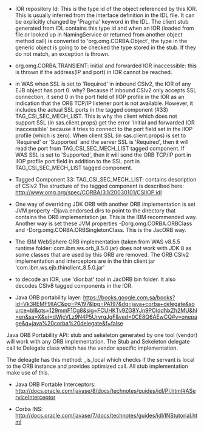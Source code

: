 * IOR repository Id: This is the type id of the object referenced by this IOR.  This is usually inferred from the interface definition in the IDL file. It can be explicitly changed by 'Pragma' keyword in the IDL.  The client stub generated from IDL contains this type id and when an IOR (loaded from file or looked up in NamingService or returned from another object method call) is converted to 'org.omg.CORBA.Object', the type in the generic object is going to be checked the type stored in the stub.  If they do not match, an exception is thrown.

* org.omg.CORBA.TRANSIENT: initial and forwarded IOR inaccessible: this is thrown if the address(IP and port) in IOR cannot be reached.


* in WAS when SSL is set to 'Required' in inbound CSIv2, the IOR of any EJB object has port 0. why?  Because if inbound CSIv2 only accepts SSL connection, it send 0 in the port field of IIOP profile in the IOR as an indication that the ORB TCP/IP listener port is not available.  However, it includes the actual SSL ports in the tagged component (#33) TAG_CSI_SEC_MECH_LIST.  This is why the client which does not support SSL (in sas.client.props) get the error 'initial and forwarded IOR inaccessible' because it tries to connect to the port field set in the IIOP profile (which is zero).  When client SSL (in sas.client.props) is set to 'Required' or 'Supported' and the server SSL is 'Required', then it will read the port from TAG_CSI_SEC_MECH_LIST tagged component.
If WAS SSL is set to 'Supported', then it will send the ORB TCP/IP port in IIOP profile port field in addition to the SSL port in TAG_CSI_SEC_MECH_LIST tagged component.

* Tagged Component 33: TAG_CSI_SEC_MECH_LIST: contains description of CSIv2 
The structure of the tagged component is described here: http://www.omg.org/spec/CORBA/3.1/20030101/CSIIOP.idl

* One way of overriding JDK ORB with another ORB implementation is set JVM property -Djava.endorsed.dirs to point to the directory that contains the ORB implementation jar.  This is the IBM recommended way.
Another way is set these JVM properties -Dorg.omg.CORBA.ORBClass and -Dorg.omg.CORBA.ORBSingletonClass.  This is the JacORB way.

* The IBM WebSphere ORB implementation (taken from WAS v8.5.5 runtime folder: com.ibm.ws.orb_8.5.0.jar) does not work with JDK 8 as some classes that are used by this ORB are removed.  The ORB CSIv2 implementation and interceptors are in the thin client jar 'com.ibm.ws.ejb.thinclient_8.5.0.jar'

* to decode an IOR, use 'dior.bat' tool in JacORB bin folder.  It also decodes CSIv8 tagged components in the IOR.

* Java ORB portability layer:
https://books.google.com.sa/books?id=Vk3REMF9lIAC&pg=PA197&lpg=PA197&dq=java+corba+delegate&source=bl&ots=129mmF1Cg8&sig=FCUHKTv9ZG8YJn9POIddNxZh2MU&hl=en&sa=X&ei=dWjcVLz9N4P5UrvrgJgF&ved=0CE8Q6AEwCQ#v=onepage&q=java%20corba%20delegate&f=false

Java ORB Portability API: stub and sekeleton generated by one tool (vendor) will work with any ORB implementation.
The Stub and Sekeleton delegate call to Delegate class which has the vendor specific implementation.

The deleagte has this method: _is_local which checks if the servant is local to the ORB instance and provides optimized
call.  All stub implementation make use of this.

* Java ORB Portable Interceptors:
http://docs.oracle.com/javase/8/docs/technotes/guides/idl/PI.html#AServiceInterceptor

* Corba INS:
http://docs.oracle.com/javase/7/docs/technotes/guides/idl/INStutorial.html
